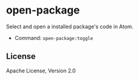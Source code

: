 # open-package
Select and open a installed package's code in Atom.

- Command: `open-package:toggle`

## License
Apache License, Version 2.0

